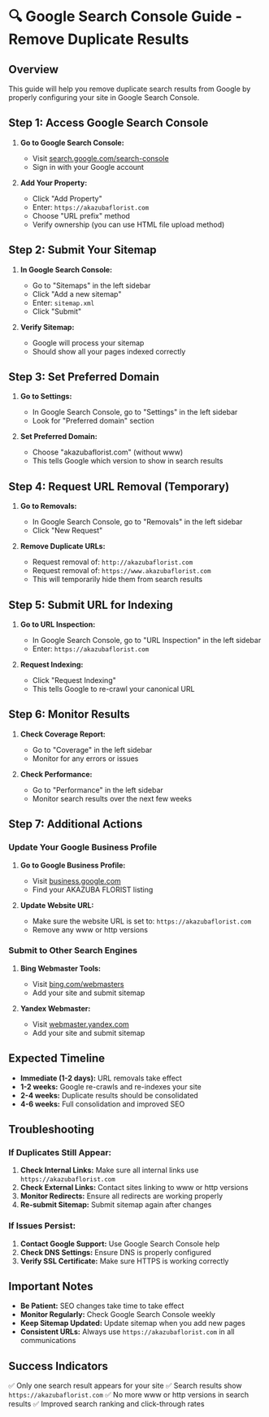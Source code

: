 # 🔍 Google Search Console Guide - Remove Duplicate Results

## Overview
This guide will help you remove duplicate search results from Google by properly configuring your site in Google Search Console.

## Step 1: Access Google Search Console

1. **Go to Google Search Console:**
   - Visit [search.google.com/search-console](https://search.google.com/search-console)
   - Sign in with your Google account

2. **Add Your Property:**
   - Click "Add Property"
   - Enter: `https://akazubaflorist.com`
   - Choose "URL prefix" method
   - Verify ownership (you can use HTML file upload method)

## Step 2: Submit Your Sitemap

1. **In Google Search Console:**
   - Go to "Sitemaps" in the left sidebar
   - Click "Add a new sitemap"
   - Enter: `sitemap.xml`
   - Click "Submit"

2. **Verify Sitemap:**
   - Google will process your sitemap
   - Should show all your pages indexed correctly

## Step 3: Set Preferred Domain

1. **Go to Settings:**
   - In Google Search Console, go to "Settings" in the left sidebar
   - Look for "Preferred domain" section

2. **Set Preferred Domain:**
   - Choose "akazubaflorist.com" (without www)
   - This tells Google which version to show in search results

## Step 4: Request URL Removal (Temporary)

1. **Go to Removals:**
   - In Google Search Console, go to "Removals" in the left sidebar
   - Click "New Request"

2. **Remove Duplicate URLs:**
   - Request removal of: `http://akazubaflorist.com`
   - Request removal of: `https://www.akazubaflorist.com`
   - This will temporarily hide them from search results

## Step 5: Submit URL for Indexing

1. **Go to URL Inspection:**
   - In Google Search Console, go to "URL Inspection" in the left sidebar
   - Enter: `https://akazubaflorist.com`

2. **Request Indexing:**
   - Click "Request Indexing"
   - This tells Google to re-crawl your canonical URL

## Step 6: Monitor Results

1. **Check Coverage Report:**
   - Go to "Coverage" in the left sidebar
   - Monitor for any errors or issues

2. **Check Performance:**
   - Go to "Performance" in the left sidebar
   - Monitor search results over the next few weeks

## Step 7: Additional Actions

### Update Your Google Business Profile
1. **Go to Google Business Profile:**
   - Visit [business.google.com](https://business.google.com)
   - Find your AKAZUBA FLORIST listing

2. **Update Website URL:**
   - Make sure the website URL is set to: `https://akazubaflorist.com`
   - Remove any www or http versions

### Submit to Other Search Engines
1. **Bing Webmaster Tools:**
   - Visit [bing.com/webmasters](https://bing.com/webmasters)
   - Add your site and submit sitemap

2. **Yandex Webmaster:**
   - Visit [webmaster.yandex.com](https://webmaster.yandex.com)
   - Add your site and submit sitemap

## Expected Timeline

- **Immediate (1-2 days):** URL removals take effect
- **1-2 weeks:** Google re-crawls and re-indexes your site
- **2-4 weeks:** Duplicate results should be consolidated
- **4-6 weeks:** Full consolidation and improved SEO

## Troubleshooting

### If Duplicates Still Appear:
1. **Check Internal Links:** Make sure all internal links use `https://akazubaflorist.com`
2. **Check External Links:** Contact sites linking to www or http versions
3. **Monitor Redirects:** Ensure all redirects are working properly
4. **Re-submit Sitemap:** Submit sitemap again after changes

### If Issues Persist:
1. **Contact Google Support:** Use Google Search Console help
2. **Check DNS Settings:** Ensure DNS is properly configured
3. **Verify SSL Certificate:** Make sure HTTPS is working correctly

## Important Notes

- **Be Patient:** SEO changes take time to take effect
- **Monitor Regularly:** Check Google Search Console weekly
- **Keep Sitemap Updated:** Update sitemap when you add new pages
- **Consistent URLs:** Always use `https://akazubaflorist.com` in all communications

## Success Indicators

✅ Only one search result appears for your site
✅ Search results show `https://akazubaflorist.com`
✅ No more www or http versions in search results
✅ Improved search ranking and click-through rates
